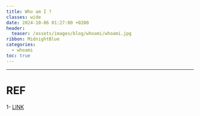 ```yaml
---
title: Who am I ?
classes: wide
date: 2024-10-06 01:27:00 +0200
header:
  teaser: /assets/images/blog/whoami/whoami.jpg
ribbon: MidnightBlue
categories:
  - whoami
toc: true
---
```


**** 

# 



# REF

1- [LINK](https://google.com)
